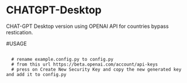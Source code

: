 # CHATGPT-Desktop


CHAT-GPT Desktop version using OPENAI API for countries bypass restication.

#USAGE

<code>
  # rename example.config.py to config.py
  # from this url https://beta.openai.com/account/api-keys
  # press on Create New Security Key and copy the new generated key and add it to config.py 
  </code>

